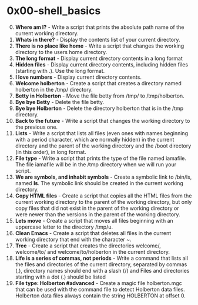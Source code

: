 # 0x00-shell_basics
0. **Where am I?** - Write a script that prints the absolute path name of the current working directory.
1. **Whats in there?** - Display the contents list of your current directory.
2. **There is no place like home** - Write a script that changes the working directory to the users home directory.
3. **The long format** - Display current directory contents in a long format
4. **Hidden files** - Display current directory contents, including hidden files (starting with .). Use the long format.
5. **I love numbers** - Display current directory contents.
6. **Welcome holberton** - Create a script that creates a directory named holberton in the /tmp/ directory.
7. **Betty in Holberton** - Move the file betty from /tmp/ to /tmp/holberton.
8. **Bye bye Betty** - Delete the file betty.
9. **Bye bye Holberton** - Delete the directory holberton that is in the /tmp directory.
10. **Back to the future** - Write a script that changes the working directory to the previous one.
11. **Lists** - Write a script that lists all files (even ones with names beginning with a period character, which are normally hidden) in the current directory and the parent of the working directory and the /boot directory (in this order), in long format.
12. **File type** - Write a script that prints the type of the file named iamafile. The file iamafile will be in the /tmp directory when we will run your script.
13. **We are symbols, and inhabit symbols** - Create a symbolic link to /bin/ls, named __ls__. The symbolic link should be created in the current working directory.
14. **Copy HTML files** - Create a script that copies all the HTML files from the current working directory to the parent of the working directory, but only copy files that did not exist in the parent of the working directory or were newer than the versions in the parent of the working directory.
15. **Lets move** - Create a script that moves all files beginning with an uppercase letter to the directory /tmp/u.
16. **Clean Emacs** - Create a script that deletes all files in the current working directory that end with the character ~.
17. **Tree** - Create a script that creates the directories welcome/, welcome/to/ and welcome/to/holberton in the current directory.
18. **Life is a series of commas, not periods** - Write a command that lists all the files and directories of the current directory, separated by commas (,), directory names should end with a slash (/) and Files and directories starting with a dot (.) should be listed
19. **File type: Holberton #advanced** - Create a magic file holberton.mgc that can be used with the command file to detect Holberton data files. Holberton data files always contain the string HOLBERTON at offset 0.

